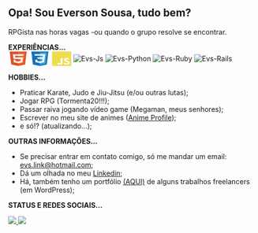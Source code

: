 ## Opa! Sou **Everson Sousa**, tudo bem?

RPGista nas horas vagas -ou quando o grupo resolve se encontrar. 

**EXPERIÊNCIAS...**<br>
<img align="center" alt="Evs-HTML" height="30" width="40" src="https://raw.githubusercontent.com/devicons/devicon/master/icons/html5/html5-original.svg">
  <img align="center" alt="Evs-CSS" height="30" width="40" src="https://raw.githubusercontent.com/devicons/devicon/master/icons/css3/css3-original.svg">
  <img align="center" alt="Evs-Js" height="30" width="40" src="https://raw.githubusercontent.com/devicons/devicon/master/icons/javascript/javascript-plain.svg">
  <img align="center" alt="Evs-Js" height="30" width="40" src="https://cdn.jsdelivr.net/gh/devicons/devicon/icons/react/react-original.svg">
  <img align="center" alt="Evs-Python" height="35" width="35" src="https://i.imgur.com/w6HYuAI.png">
  <img align="center" alt="Evs-Ruby" height="30" width="30" src="https://i.imgur.com/zcmAFRz.png">
  <img align="center" alt="Evs-Rails" height="60" width="60" src="https://i.imgur.com/1Njnx5z.png">

**HOBBIES...**
  * Praticar Karate, Judo e Jiu-Jitsu (e/ou outras lutas);
  * Jogar RPG (Tormenta20!!!);
  * Passar raiva jogando vídeo game (Megaman, meus senhores);
  * Escrever no meu site de animes (<a href='https://animeprofile.com.br'>Anime Profile</a>);
  * e só!? (atualizando...);

**OUTRAS INFORMAÇÕES...**
* Se precisar entrar em contato comigo, só me mandar um email: evs.link@hotmail.com;
* Dá um olhada no meu <a href='https://https://www.linkedin.com/in/evssousa/' target='_blank'>Linkedin</a>;
* Há, também tenho um portfólio <a href='https://eversonsousa.com.br' target='_blank'>(AQUI)</a> de alguns trabalhos freelancers (em WordPress);

**STATUS E REDES SOCIAIS...**
 <div>
  <a href="https://github.com/evssousa">
  <img height="150em" src="https://github-readme-stats.vercel.app/api?username=evssousa&show_icons=true&theme=vue-dark&include_all_commits=true&count_private=true"/>
  <img height="150em" src="https://github-readme-stats.vercel.app/api/top-langs/?username=evssousa&layout=compact&langs_count=7&theme=vue-dark"/>
 </div>

